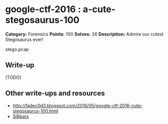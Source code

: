 # google-ctf-2016 : a-cute-stegosaurus-100

**Category:** Forensics
**Points:** 100
**Solves:** 26
**Description:**
Admire our cutest Stegosaurus ever!

stego.pcap

## Write-up

(TODO)

## Other write-ups and resources

* http://fadec0d3.blogspot.com/2016/05/google-ctf-2016-cute-stegosaurus-100.html
* [SiBears](http://sibears.ru/labs/googlectf2016stegosaurus/)
